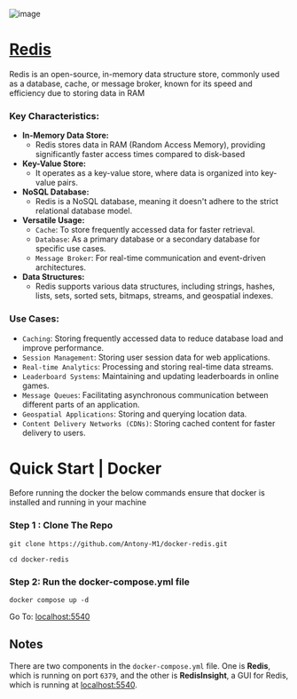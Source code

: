 ![image](https://github.com/user-attachments/assets/b8c5ec3a-be86-426e-984d-a97b9c538c9d)

# [Redis](https://redis.io/docs/latest/)
Redis is an open-source, in-memory data structure store, commonly used as a database, cache, or message broker, known for its speed and efficiency due to storing data in RAM

### Key Characteristics:

- **In-Memory Data Store:**
    - Redis stores data in RAM (Random Access Memory), providing significantly faster access times compared to disk-based 
- **Key-Value Store:**
    - It operates as a key-value store, where data is organized into key-value pairs. 
- **NoSQL Database:**
    - Redis is a NoSQL database, meaning it doesn't adhere to the strict relational database model. 
- **Versatile Usage:**
    - `Cache`: To store frequently accessed data for faster retrieval. 
    - `Database`: As a primary database or a secondary database for specific use cases. 
    - `Message Broker`: For real-time communication and event-driven architectures. 
- **Data Structures:**
    - Redis supports various data structures, including strings, hashes, lists, sets, sorted sets, bitmaps, streams, and geospatial indexes.

### Use Cases:
- `Caching`: Storing frequently accessed data to reduce database load and improve performance. 
- `Session Management`: Storing user session data for web applications. 
- `Real-time Analytics`: Processing and storing real-time data streams. 
- `Leaderboard Systems`: Maintaining and updating leaderboards in online games. 
- `Message Queues`: Facilitating asynchronous communication between different parts of an application. 
- `Geospatial Applications`: Storing and querying location data. 
- `Content Delivery Networks (CDNs)`: Storing cached content for faster delivery to users.


# Quick Start | Docker

Before running the docker the below commands ensure that docker is installed and running in your machine 

### Step 1 : Clone The Repo

```
git clone https://github.com/Antony-M1/docker-redis.git
```
```
cd docker-redis
```

### Step 2: Run the docker-compose.yml file

```
docker compose up -d
```

Go To: [localhost:5540](http://localhost:5540)

## Notes
 There are two components in the `docker-compose.yml` file. One is **Redis**, which is running on port `6379`, and the other is **RedisInsight**, a GUI for Redis, which is running at [localhost:5540](http://localhost:5540).
